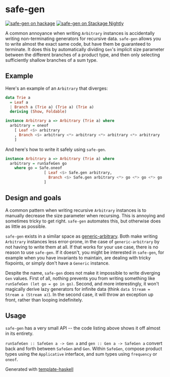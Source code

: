 # safe-gen

[![safe-gen on hackage](https://img.shields.io/hackage/v/safe-gen)](http://hackage.haskell.org/package/safe-gen)
[![safe-gen on Stackage Nightly](https://stackage.org/package/safe-gen/badge/nightly)](https://stackage.org/nightly/package/safe-gen)

A common annoyance when writing `Arbitrary` instances is accidentally writing non-terminating generators for recursive data.
`safe-gen` allows you to write almost the exact same code, but have them be guaranteed to terminate.
It does this by automatically dividing `Gen`'s implicit size parameter between the different branches of a product type, and then only selecting sufficiently shallow branches of a sum type.

## Example

Here's an example of an `Arbitrary` that diverges:

```haskell
data Trie a
  = Leaf a
  | Branch a (Trie a) (Trie a) (Trie a)
  deriving (Show, Foldable)

instance Arbitrary a => Arbitrary (Trie a) where
  arbitrary = oneof
    [ Leaf <$> arbitrary
    , Branch <$> arbitrary <*> arbitrary <*> arbitrary <*> arbitrary
    ]
```

And here's how to write it safely using `safe-gen`.

```haskell
instance Arbitrary a => Arbitrary (Trie a) where
  arbitrary = runSafeGen go
    where go = Safe.oneof
                 [ Leaf <$> Safe.gen arbitrary,
                   Branch <$> Safe.gen arbitrary <*> go <*> go <*> go
                 ]
```

## Design and goals

A common pattern when writing recursive `Arbitrary` instances is to manually decrease the size parameter when recursing.
This is annoying and sometimes tricky to get right.
`safe-gen` automates this, but otherwise does as little as possible.

`safe-gen` exists in a similar space as [generic-arbitrary](https://github.com/typeable/generic-arbitrary).
Both make writing `Arbitrary` instances less error-prone, in the case of `generic-arbitrary` by not having to write them at all.
If that works for your use case, there is no reason to use `safe-gen`.
If it doesn't, you might be interested in `safe-gen`, for example when you have invariants to maintain, are dealing with tricky fixpoints, or simply don't have a `Generic` instance.

Despite the name, `safe-gen` does not make it impossible to write diverging `Gen` values.
First of all, nothing prevents you from writing something like `runSafeGen (let go = go in go)`.
Second, and more interestingly, it won't magically derive lazy generators for infinite data (think `data Stream = Stream a (Stream a)`).
In the second case, it will throw an exception up front, rather than looping indefinitely.

## Usage

`safe-gen` has a very small API -- the code listing above shows it off almost in its entirety.

`runSafeGen :: SafeGen a -> Gen a` and `gen :: Gen a -> SafeGen a` convert back and forth between `SafeGen` and `Gen`.
Within `SafeGen`, compose product types using the `Applicative` interface, and sum types using `frequency` or `oneof`.

Generated with [template-haskell](https://github.com/jonascarpay/template-haskell)
